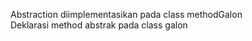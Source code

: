 Abstraction diimplementasikan pada class methodGalon
</br>
Deklarasi method abstrak pada class galon
